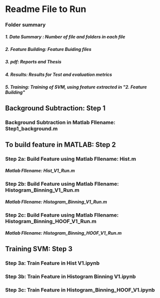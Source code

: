 # Readme File to Run

### Folder summary

##### 1. Data Summary : Number of file and folders in each file

##### 2. Feature Building: Feature Buiding files

##### 3. pdf: Reports and Thesis

##### 4. Results: Results for Test and evaluation metrics

##### 5. Training: Training of SVM, using feature extracted in "2. Feature Building"

## Background Subtraction: Step 1

### Background Subtraction in Matlab FIlename: Step1_background.m

## To build feature in MATLAB: Step 2

### Step 2a: Build Feature using Matlab FIlename: Hist.m

##### Matlab FIlename: Hist_V1_Run.m

### Step 2b: Build Feature using Matlab FIlename: Histogram_Binning_V1_Run.m

##### Matlab FIlename: Histogram_Binning_V1_Run.m

### Step 2c: Build Feature using Matlab FIlename: Histogram_Binning_HOOF_V1_Run.m

##### Matlab FIlename: Histogram_Binning_HOOF_V1_Run.m

## Training SVM: Step 3

### Step 3a: Train Feature in Hist V1.ipynb

### Step 3b: Train Feature in Histogram Binning V1.ipynb

### Step 3c: Train Feature in Histogram_Binning_HOOF_V1.ipynb
